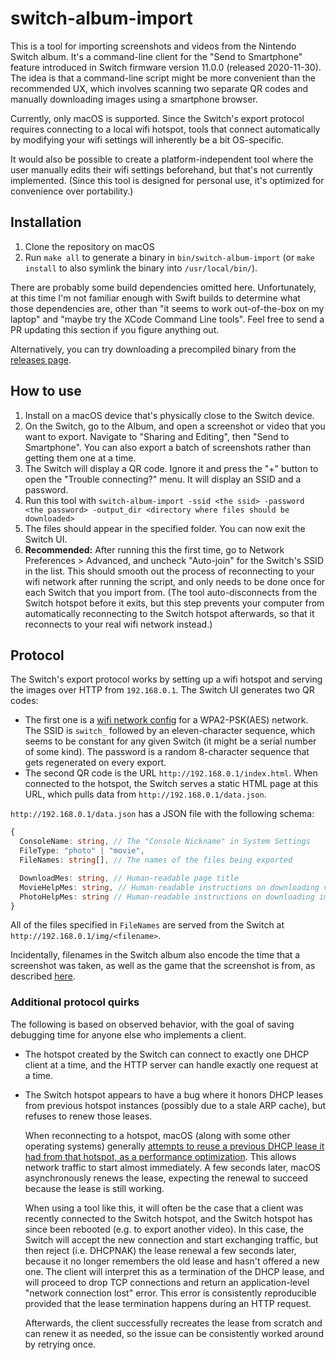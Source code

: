 # switch-album-import

This is a tool for importing screenshots and videos from the Nintendo Switch album. It's a command-line client for the "Send to Smartphone" feature introduced in Switch firmware version 11.0.0 (released 2020-11-30). The idea is that a command-line script might be more convenient than the recommended UX, which involves scanning two separate QR codes and manually downloading images using a smartphone browser.

Currently, only macOS is supported. Since the Switch's export protocol requires connecting to a local wifi hotspot, tools that connect automatically by modifying your wifi settings will inherently be a bit OS-specific.

It would also be possible to create a platform-independent tool where the user manually edits their wifi settings beforehand, but that's not currently implemented. (Since this tool is designed for personal use, it's optimized for convenience over portability.)

## Installation

1. Clone the repository on macOS
1. Run `make all` to generate a binary in `bin/switch-album-import` (or `make install` to also symlink the binary into `/usr/local/bin/`).

There are probably some build dependencies omitted here. Unfortunately, at this time I'm not familiar enough with Swift builds to determine what those dependencies are, other than "it seems to work out-of-the-box on my laptop" and "maybe try the XCode Command Line tools". Feel free to send a PR updating this section if you figure anything out.

Alternatively, you can try downloading a precompiled binary from the [releases page](https://github.com/not-an-aardvark/switch-album-import/releases).

## How to use

1. Install on a macOS device that's physically close to the Switch device.
1. On the Switch, go to the Album, and open a screenshot or video that you want to export. Navigate to "Sharing and Editing", then "Send to Smartphone". You can also export a batch of screenshots rather than getting them one at a time.
1. The Switch will display a QR code. Ignore it and press the "+" button to open the "Trouble connecting?" menu. It will display an SSID and a password.
1. Run this tool with `switch-album-import -ssid <the ssid> -password <the password> -output_dir <directory where files should be downloaded>`
1. The files should appear in the specified folder. You can now exit the Switch UI.
1. **Recommended:** After running this the first time, go to Network Preferences > Advanced, and uncheck "Auto-join" for the Switch's SSID in the list. This should smooth out the process of reconnecting to your wifi network after running the script, and only needs to be done once for each Switch that you import from. (The tool auto-disconnects from the Switch hotspot before it exits, but this step prevents your computer from automatically reconnecting to the Switch hotspot afterwards, so that it reconnects to your real wifi network instead.)

## Protocol

The Switch's export protocol works by setting up a wifi hotspot and serving the images over HTTP from `192.168.0.1`. The Switch UI generates two QR codes:

* The first one is a [wifi network config](https://github.com/zxing/zxing/wiki/Barcode-Contents#wi-fi-network-config-android-ios-11) for a WPA2-PSK(AES) network. The SSID is `switch_` followed by an eleven-character sequence, which seems to be constant for any given Switch (it might be a serial number of some kind). The password is a random 8-character sequence that gets regenerated on every export.
* The second QR code is the URL `http://192.168.0.1/index.html`. When connected to the hotspot, the Switch serves a static HTML page at this URL, which pulls data from `http://192.168.0.1/data.json`.

`http://192.168.0.1/data.json` has a JSON file with the following schema:

```ts
{
  ConsoleName: string, // The "Console Nickname" in System Settings
  FileType: "photo" | "movie",
  FileNames: string[], // The names of the files being exported

  DownloadMes: string, // Human-readable page title
  MovieHelpMes: string, // Human-readable instructions on downloading videos from a mobile browser
  PhotoHelpMes: string // Human-readable instructions on downloading images from a mobile browser
}
```

All of the files specified in `FileNames` are served from the Switch at `http://192.168.0.1/img/<filename>`.

Incidentally, filenames in the Switch album also encode the time that a screenshot was taken, as well as the game that the screenshot is from, as described [here](https://github.com/RenanGreca/Switch-Screenshots/tree/3958bd3a4444fdf84d1f0c544bd2f9cd39dbc60a#about-the-game-ids).

### Additional protocol quirks

The following is based on observed behavior, with the goal of saving debugging time for anyone else who implements a client.

* The hotspot created by the Switch can connect to exactly one DHCP client at a time, and the HTTP server can handle exactly one request at a time.
* The Switch hotspot appears to have a bug where it honors DHCP leases from previous hotspot instances (possibly due to a stale ARP cache), but refuses to renew those leases.

    When reconnecting to a hotspot, macOS (along with some other operating systems) generally [attempts to reuse a previous DHCP lease it had from that hotspot, as a performance optimization](https://cafbit.com/post/rapid_dhcp_or_how_do/). This allows network traffic to start almost immediately. A few seconds later, macOS asynchronously renews the lease, expecting the renewal to succeed because the lease is still working.

    When using a tool like this, it will often be the case that a client was recently connected to the Switch hotspot, and the Switch hotspot has since been rebooted (e.g. to export another video). In this case, the Switch will accept the new connection and start exchanging traffic, but then reject (i.e. DHCPNAK) the lease renewal a few seconds later, because it no longer remembers the old lease and hasn't offered a new one. The client will interpret this as a termination of the DHCP lease, and will proceed to drop TCP connections and return an application-level "network connection lost" error. This error is consistently reproducible provided that the lease termination happens during an HTTP request.

    Afterwards, the client successfully recreates the lease from scratch and can renew it as needed, so the issue can be consistently worked around by retrying once.
